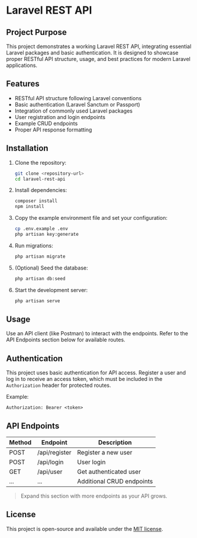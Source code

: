 
# Laravel REST API

## Project Purpose

This project demonstrates a working Laravel REST API, integrating essential Laravel packages and basic authentication. It is designed to showcase proper RESTful API structure, usage, and best practices for modern Laravel applications.

## Features

- RESTful API structure following Laravel conventions
- Basic authentication (Laravel Sanctum or Passport)
- Integration of commonly used Laravel packages
- User registration and login endpoints
- Example CRUD endpoints
- Proper API response formatting

## Installation

1. Clone the repository:
	```sh
	git clone <repository-url>
	cd laravel-rest-api
	```
2. Install dependencies:
	```sh
	composer install
	npm install
	```
3. Copy the example environment file and set your configuration:
	```sh
	cp .env.example .env
	php artisan key:generate
	```
4. Run migrations:
	```sh
	php artisan migrate
	```
5. (Optional) Seed the database:
	```sh
	php artisan db:seed
	```
6. Start the development server:
	```sh
	php artisan serve
	```

## Usage

Use an API client (like Postman) to interact with the endpoints. Refer to the API Endpoints section below for available routes.

## Authentication

This project uses basic authentication for API access. Register a user and log in to receive an access token, which must be included in the `Authorization` header for protected routes.

Example:
```
Authorization: Bearer <token>
```

## API Endpoints

| Method | Endpoint           | Description                |
|--------|--------------------|----------------------------|
| POST   | /api/register      | Register a new user        |
| POST   | /api/login         | User login                 |
| GET    | /api/user          | Get authenticated user     |
| ...    | ...                | Additional CRUD endpoints  |

> Expand this section with more endpoints as your API grows.

## License

This project is open-source and available under the [MIT license](LICENSE).
